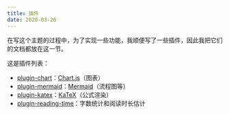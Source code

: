 ```yaml
---
title: 插件
date: 2020-03-26
---
```


在写这个主题的过程中，为了实现一些功能，我顺便写了一些插件，因此我把它们的文档都放在这一节。

这是插件列表：

- [plugin-chart](/zh/docs/plugins/chart/)：[Chart.js](https://www.chartjs.org)（图表）
- [plugin-mermaid](/zh/docs/plugins/mermaid/)：[Mermaid](https://mermaid-js.github.io)（流程图等）
- [plugin-katex](/zh/docs/plugins/katex/)：[KaTeX](https://katex.org/)（公式渲染）
- [plugin-reading-time](/zh/docs/plugins/reading-time/)：字数统计和阅读时长估计
